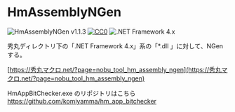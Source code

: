 # HmAssemblyNGen

![HmAssemblyNGen v1.1.3](https://img.shields.io/badge/HmAssemblyNGen-v1.1.3-6479ff.svg)
[![CC0](https://img.shields.io/badge/license-CC0-blue.svg?style=flat)](LICENSE)
![.NET Framework 4.x](https://img.shields.io/badge/.NET_Framework-4.x-6479ff.svg?logo=windows&logoColor=white)

秀丸ディレクトリ下の「.NET Framework 4.x」系の「*.dll 」に対して、NGenする。

[https://秀丸マクロ.net/?page=nobu_tool_hm_assembly_ngen](https://秀丸マクロ.net/?page=nobu_tool_hm_assembly_ngen)

HmAppBitChecker.exe のリポジトリはこちら  
https://github.com/komiyamma/hm_app_bitchecker